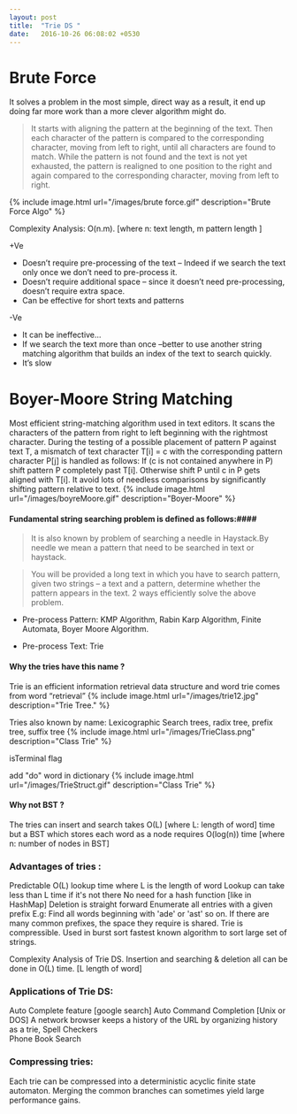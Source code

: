 ```yaml
---
layout: post
title:  "Trie DS "
date:   2016-10-26 06:08:02 +0530
---
```

# Brute Force

It solves a problem in the most simple, direct way as a result, it end up doing far more work than a more clever algorithm might do.

>It starts with aligning the pattern at the beginning of the text. Then each character of the pattern is compared to the corresponding character, moving from left to right, until all characters are found to match.
While the pattern is not found and the text is not yet exhausted, the pattern is realigned to one position to the right and again compared to the corresponding character, moving from left to right.


{% include image.html url="/images/brute force.gif" description="Brute Force Algo" %}




Complexity Analysis: O(n.m).
                                  [where n: text length, m pattern length ]

+Ve

* Doesn’t require pre-processing of the text – Indeed if we search the text only once we don’t need to pre-process it.
* Doesn’t require additional space – since it doesn’t need pre-processing, doesn’t require extra space.
* Can be effective for short texts and patterns


-Ve

* It can be ineffective…
* If we search the text more than once –better to use another string matching algorithm that builds an index of the text to search quickly.
* It’s slow

# Boyer-Moore String Matching

Most efficient string-matching algorithm used in text editors.
It scans the characters of the pattern from right to left beginning with the rightmost character.
During the testing of a possible placement of pattern P against text T, a mismatch of text character T[i] = c with the corresponding pattern character P[j] is handled as follows:
If (c is not contained anywhere in P)                                                                       shift pattern P completely past T[i].
Otherwise                                                                                                             shift P until c in P gets aligned with T[i].
It avoid lots of needless comparisons by significantly shifting pattern relative to text.
{% include image.html url="/images/boyreMoore.gif" description="Boyer-Moore" %}



#### Fundamental string searching problem is defined as follows:####
> It is also known by problem of searching a needle in Haystack.By needle we mean a pattern that need to be searched in text or haystack.

>You will be provided a long text in which you have to search pattern,
       given two strings – a text and a pattern,
       determine whether the pattern appears in the text. 2 ways efficiently solve the above problem.
 * Pre-process Pattern:
  KMP Algorithm,
  Rabin Karp Algorithm,
  Finite Automata,
  Boyer Moore Algorithm.
>
 * Pre-process Text: Trie

#### Why the tries have this name ?
Trie is an efficient information retrieval data structure and word trie comes from word “retrieval”
{% include image.html url="/images/trie12.jpg" description="Trie Tree." %}



Tries also known by name:
 Lexicographic Search trees, radix tree, prefix tree, suffix tree
{% include image.html url="/images/TrieClass.png" description="Class Trie" %}


isTerminal flag

add "do" word in dictionary
{% include image.html url="/images/TrieStruct.gif" description="Class Trie" %}



#### Why not BST ?
The tries can insert and search takes O(L) [where L: length of word] time but a BST which stores each word as a node requires O(log(n)) time [where n:  number of nodes in BST]

### Advantages of tries :

Predictable O(L) lookup time where L is the length of word
Lookup can take less than L time if it's not there
No need for a hash function [like in HashMap]
Deletion is straight forward
Enumerate all entries with a given prefix E.g: Find all words beginning with 'ade' or 'ast' so on.
If there are many common prefixes, the space they require is shared.
Trie is compressible.
Used in burst sort fastest known algorithm to sort large set of strings.

Complexity Analysis of Trie DS.
  Insertion and searching & deletion all can be done in O(L) time. [L length of word]

### Applications of Trie DS:
Auto Complete feature [google search]
Auto Command Completion [Unix or DOS]
A network browser keeps a history of the URL by organizing history as a trie,
Spell Checkers  
Phone Book Search


### Compressing tries:
Each trie can be compressed into a deterministic acyclic finite state automaton. Merging the common branches can sometimes yield large performance gains.
